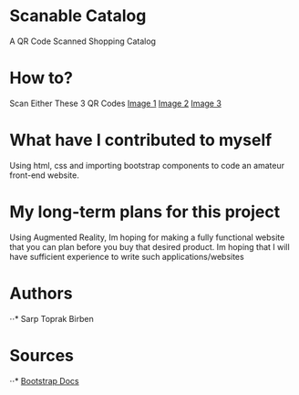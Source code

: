 # Scanable Catalog
A QR Code Scanned Shopping Catalog

# How to?
Scan Either These 3 QR Codes
[Image 1](https://github.com/birbentoprak/birbentoprak.github.io/blob/main/prod1.png) [Image 2](https://github.com/birbentoprak/birbentoprak.github.io/blob/main/prod2.png) [Image 3](https://github.com/birbentoprak/birbentoprak.github.io/blob/main/prod3.png)

# What have I contributed to myself
Using html, css and importing bootstrap components to code an amateur front-end website.

# My long-term plans for this project
Using Augmented Reality, Im hoping for making a fully functional website that you can plan before you buy that desired product. Im hoping that I will have sufficient experience to write such applications/websites


# Authors
⋅⋅*  Sarp Toprak Birben

# Sources
⋅⋅* [Bootstrap Docs](https://getbootstrap.com/docs/5.0/getting-started/introduction/)
